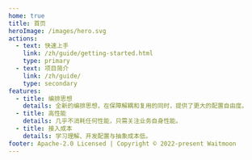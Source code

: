 ```yaml
---
home: true
title: 首页
heroImage: /images/hero.svg
actions:
  - text: 快速上手
    link: /zh/guide/getting-started.html
    type: primary
  - text: 项目简介
    link: /zh/guide/
    type: secondary
features:
  - title: 编排思想
    details: 全新的编排思想，在保障解耦和复用的同时，提供了更大的配置自由度。
  - title: 高性能
    details: 几乎不消耗任何性能，只需关注业务自身性能。
  - title: 接入成本
    details: 学习理解、开发配置与抽象成本低。
footer: Apache-2.0 Licensed | Copyright © 2022-present Waitmoon
---
```


<!-- ### test
<CodeGroup>
  <CodeGroupItem title="1" active>

```bash
```

  </CodeGroupItem>

  <CodeGroupItem title="2">

```bash

```
  </CodeGroupItem>
</CodeGroup> -->
